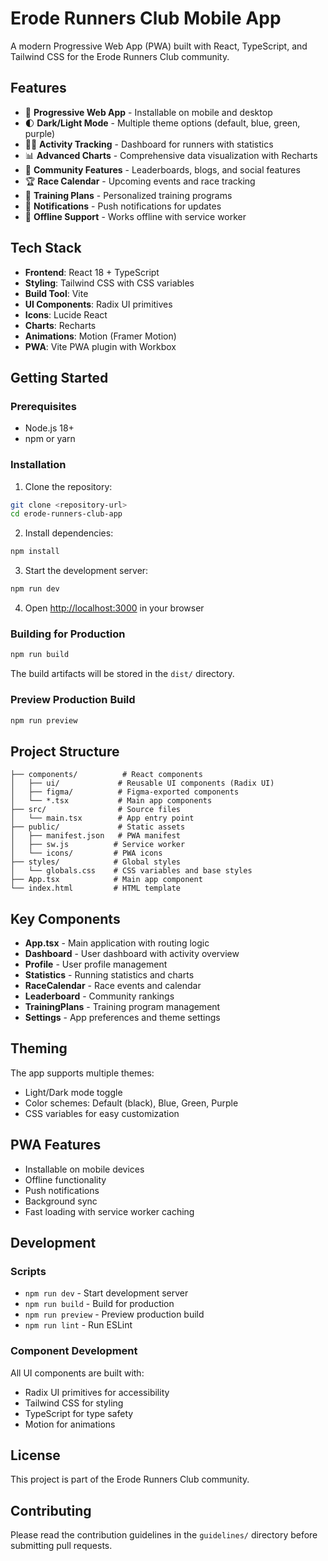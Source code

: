 # Erode Runners Club Mobile App

A modern Progressive Web App (PWA) built with React, TypeScript, and Tailwind CSS for the Erode Runners Club community.

## Features

- 📱 **Progressive Web App** - Installable on mobile and desktop
- 🌓 **Dark/Light Mode** - Multiple theme options (default, blue, green, purple)
- 🏃‍♂️ **Activity Tracking** - Dashboard for runners with statistics
- 📊 **Advanced Charts** - Comprehensive data visualization with Recharts
- 👥 **Community Features** - Leaderboards, blogs, and social features
- 🏆 **Race Calendar** - Upcoming events and race tracking
- 💪 **Training Plans** - Personalized training programs
- 🔔 **Notifications** - Push notifications for updates
- 📴 **Offline Support** - Works offline with service worker

## Tech Stack

- **Frontend**: React 18 + TypeScript
- **Styling**: Tailwind CSS with CSS variables
- **Build Tool**: Vite
- **UI Components**: Radix UI primitives
- **Icons**: Lucide React
- **Charts**: Recharts
- **Animations**: Motion (Framer Motion)
- **PWA**: Vite PWA plugin with Workbox

## Getting Started

### Prerequisites

- Node.js 18+ 
- npm or yarn

### Installation

1. Clone the repository:
```bash
git clone <repository-url>
cd erode-runners-club-app
```

2. Install dependencies:
```bash
npm install
```

3. Start the development server:
```bash
npm run dev
```

4. Open [http://localhost:3000](http://localhost:3000) in your browser

### Building for Production

```bash
npm run build
```

The build artifacts will be stored in the `dist/` directory.

### Preview Production Build

```bash
npm run preview
```

## Project Structure

```
├── components/          # React components
│   ├── ui/             # Reusable UI components (Radix UI)
│   ├── figma/          # Figma-exported components
│   └── *.tsx           # Main app components
├── src/                # Source files
│   └── main.tsx        # App entry point
├── public/             # Static assets
│   ├── manifest.json   # PWA manifest
│   ├── sw.js          # Service worker
│   └── icons/         # PWA icons
├── styles/            # Global styles
│   └── globals.css    # CSS variables and base styles
├── App.tsx            # Main app component
└── index.html         # HTML template
```

## Key Components

- **App.tsx** - Main application with routing logic
- **Dashboard** - User dashboard with activity overview
- **Profile** - User profile management
- **Statistics** - Running statistics and charts
- **RaceCalendar** - Race events and calendar
- **Leaderboard** - Community rankings
- **TrainingPlans** - Training program management
- **Settings** - App preferences and theme settings

## Theming

The app supports multiple themes:
- Light/Dark mode toggle
- Color schemes: Default (black), Blue, Green, Purple
- CSS variables for easy customization

## PWA Features

- Installable on mobile devices
- Offline functionality
- Push notifications
- Background sync
- Fast loading with service worker caching

## Development

### Scripts

- `npm run dev` - Start development server
- `npm run build` - Build for production  
- `npm run preview` - Preview production build
- `npm run lint` - Run ESLint

### Component Development

All UI components are built with:
- Radix UI primitives for accessibility
- Tailwind CSS for styling
- TypeScript for type safety
- Motion for animations

## License

This project is part of the Erode Runners Club community.

## Contributing

Please read the contribution guidelines in the `guidelines/` directory before submitting pull requests.